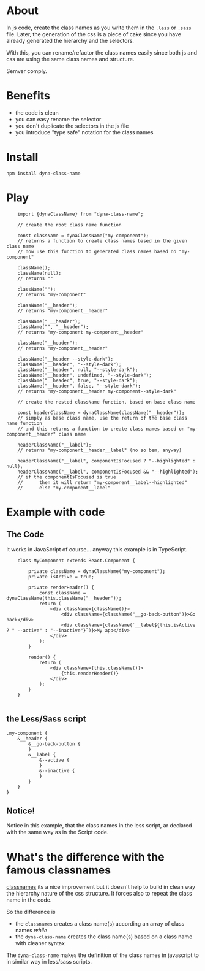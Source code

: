 # About

In js code, create the class names as you write them in the `.less` or `.sass` file. Later, the generation of the css is a piece of cake since you have already generated the hierarchy and the selectors.

With this, you can rename/refactor the class names easily since both js and css are using the same class names and structure.

Semver comply.

# Benefits 
- the code is clean
- you can easy rename the selector
- you don't duplicate the selectors in the js file
- you introduce "type safe" notation for the class names

# Install

`npm install dyna-class-name`

# Play

```
    import {dynaClassName} from "dyna-class-name";
    
    // create the root class name function
    
    const className = dynaClassName("my-component");
    // returns a function to create class names based in the given class name
    // now use this function to generated class names based no "my-component"
    
    className();
    className(null);
    // returns ""
    
    className("");
    // returns "my-component"
    
    className("__header");
    // returns "my-component__header"

    className(" __header");
    className("", "__header");
    // returns "my-component my-component__header"

    className("__header");
    // returns "my-component__header"

    className("__header --style-dark");
    className("__header", "--style-dark");
    className("__header", null, "--style-dark");
    className("__header", undefined, "--style-dark");
    className("__header", true, "--style-dark");
    className("__header", false, "--style-dark");
    // returns "my-component__header my-component--style-dark"
    
    // create the nested className function, based on base class name

    const headerClassName = dynaClassName(className("__header"));
    // simply as base class name, use the return of the base class name function
    // and this returns a function to create class names based on "my-component__header" class name

    headerClassName("__label");
    // returns "my-component__header__label" (no so bem, anyway)

    headerClassName("__label", componentIsFocused ? "--highlighted" : null);
    headerClassName("__label", componentIsFocused && "--highlighted");
    // if the componentIsFocused is true 
    //      then it will return "my-component__label--highlighted" 
    //      else "my-component__label" 

```


# Example with code

## The Code

It works in JavaScript of course... anyway this example is in TypeScript.

```
    class MyComponent extends React.Component {
    
        private className = dynaClassName("my-component");
        private isActive = true;
        
        private renderHeader() {
            const className = dynaClassName(this.className("__header"));
            return (
                <div className={className()}>
                    <div className={className("__go-back-button")}>Go back</div>
                    <div className={className(`__label${this.isActive ? " --active" : "--inactive"}`)}>My app</div>
                </div>
            );
        }
        
        render() {
            return (
                <div className={this.className()}>
                    {this.renderHeader()}
                </div>
            );
        }
    }
    

```

## the Less/Sass script

```
.my-component {
    &__header {
        &__go-back-button {
        }
        &__label {
            &--active {
            }
            &--inactive {
            }
        }
    }
}
```

## Notice!

Notice in this example, that the class names in the less script, ar declared with the same way as in the Script code. 


# What's the difference with the famous classnames

[classnames](https://github.com/JedWatson/classnames) its a nice improvement but it doesn't help to build in clean way the hierarchy nature of the css structure. It forces also to repeat the class name in the code.

So the difference is
 - the `classnames` creates a class name(s) according an array of class names _while_ 
 - the `dyna-class-name` creates the class name(s) based on a class name with cleaner syntax
 
The `dyna-class-name`  makes the definition of the class names in javascript to in similar way in less/sass scripts.
 

